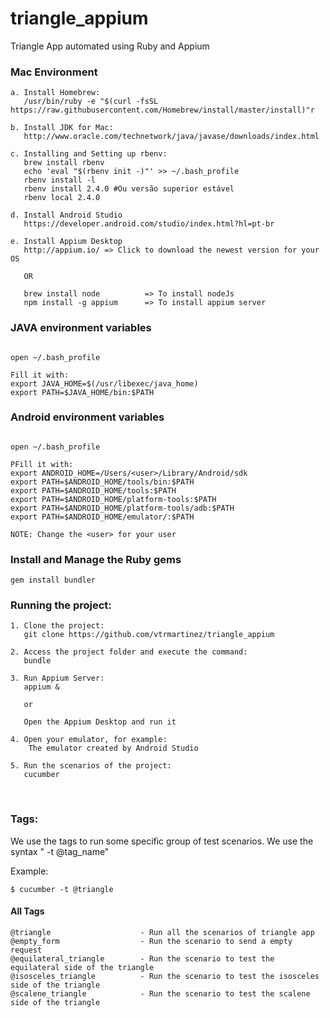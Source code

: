 # triangle_appium
Triangle App automated using Ruby and Appium

### Mac Environment

```
a. Install Homebrew:
   /usr/bin/ruby -e "$(curl -fsSL https://raw.githubusercontent.com/Homebrew/install/master/install)"r
   
b. Install JDK for Mac:
   http://www.oracle.com/technetwork/java/javase/downloads/index.html

c. Installing and Setting up rbenv:
   brew install rbenv
   echo 'eval "$(rbenv init -)"' >> ~/.bash_profile
   rbenv install -l
   rbenv install 2.4.0 #Ou versão superior estável
   rbenv local 2.4.0

d. Install Android Studio
   https://developer.android.com/studio/index.html?hl=pt-br
   
e. Install Appium Desktop
   http://appium.io/ => Click to download the newest version for your OS

   OR

   brew install node          => To install nodeJs
   npm install -g appium      => To install appium server

```

### JAVA environment variables
```

open ~/.bash_profile

Fill it with:
export JAVA_HOME=$(/usr/libexec/java_home)
export PATH=$JAVA_HOME/bin:$PATH 
```

### Android environment variables

```

open ~/.bash_profile

PFill it with:
export ANDROID_HOME=/Users/<user>/Library/Android/sdk
export PATH=$ANDROID_HOME/tools/bin:$PATH
export PATH=$ANDROID_HOME/tools:$PATH
export PATH=$ANDROID_HOME/platform-tools:$PATH
export PATH=$ANDROID_HOME/platform-tools/adb:$PATH
export PATH=$ANDROID_HOME/emulator/:$PATH

NOTE: Change the <user> for your user
```

### Install and Manage the Ruby gems

```
gem install bundler
```

### Running the project:

```
1. Clone the project:
   git clone https://github.com/vtrmartinez/triangle_appium

2. Access the project folder and execute the command:
   bundle

3. Run Appium Server: 
   appium &

   or

   Open the Appium Desktop and run it
   
4. Open your emulator, for example:
    The emulator created by Android Studio

5. Run the scenarios of the project:
   cucumber
```

<br>

### Tags:

We use the tags to run some specific group of test scenarios. We use the syntax " -t @tag_name"

Example:

```
$ cucumber -t @triangle
```

#### All Tags
```
@triangle                    - Run all the scenarios of triangle app
@empty_form                  - Run the scenario to send a empty request
@equilateral_triangle        - Run the scenario to test the equilateral side of the triangle
@isosceles_triangle          - Run the scenario to test the isosceles side of the triangle
@scalene_triangle            - Run the scenario to test the scalene side of the triangle
```